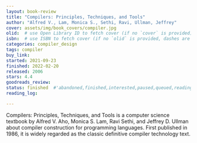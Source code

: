 ```yaml
---
layout: book-review
title: "Compilers: Principles, Techniques, and Tools"
author: "Alfred V., Lam, Monica S., Sethi, Ravi, Ullman, Jeffrey"
cover: assets/img/book_covers/compiler.jpg
olid:  # use Open Library ID to fetch cover (if no `cover` is provided)
isbn:  # use ISBN to fetch cover (if no `olid` is provided, dashes are optional)
categories: compiler_design
tags: compiler
buy_link: 
started: 2021-09-23
finished: 2022-02-20
released: 2006
stars: 4.4
goodreads_review:
status: finished  #'abandoned,finished,interested,paused,queued,reading,reread'
reading_log:

---
```


Compilers: Principles, Techniques, and Tools is a computer science textbook by Alfred V. Aho, Monica S. Lam, Ravi Sethi, and Jeffrey D. Ullman about compiler construction for programming languages. First published in 1986, it is widely regarded as the classic definitive compiler technology text.